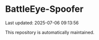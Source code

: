 # BattleEye-Spoofer

Last updated: 2025-07-06 09:13:56

This repository is automatically maintained.
